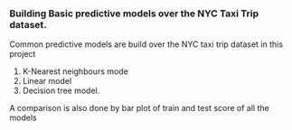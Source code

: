 ### Building Basic predictive models over the NYC Taxi Trip dataset.

Common predictive models are build over the NYC taxi trip dataset in this project
1. K-Nearest neighbours mode
2. Linear model
3. Decision tree model.

A comparison is also done by bar plot of train and test score of all the models
